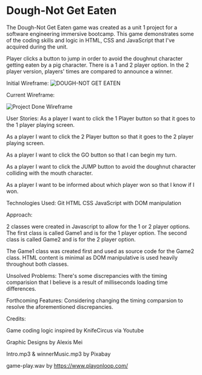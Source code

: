 # Dough-Not Get Eaten

The Dough-Not Get Eaten game was created as a unit 1 project for a software engineering immersive bootcamp. This game demonstrates some of the coding skills and logic in HTML, CSS and JavaScript that I've acquired during the unit.

Player clicks a button to jump in order to avoid the doughnut character getting eaten by a pig character. There is a 1 and 2 player option.  In the 2 player version, players' times are compared to announce a winner.

Initial Wireframe:
![DOUGH-NOT GET EATEN](https://user-images.githubusercontent.com/104706798/180518652-06b9c0ea-074a-42f5-90f7-f642be6d81f7.png)


Current Wireframe:

![Project Done Wireframe](https://user-images.githubusercontent.com/104706798/180586016-49d19086-e8f5-402c-b639-99b3d880b7dc.png)


User Stories:
As a player I want to click the 1 Player button so that it goes to the 1 player playing screen.

As a player I want to click the 2 Player button so that it goes to the 2 player playing screen.

As a player I want to click the GO button so that I can begin my turn.

As a player I want to click the JUMP button to avoid the doughnut character colliding with the mouth character.

As a player I want to be informed about which player won so that I know if I won.

Technologies Used:
Git
HTML
CSS
JavaScript with DOM manipulation

Approach:

2 classes were created in Javascript to allow for the 1 or 2 player options. The first class is called Game1 and is for the 1 player option. The second class is called Game2 and is for the 2 player option.

The Game1 class was created first and used as source code for the Game2 class. HTML content is minimal as DOM manipulative is used heavily throughout both classes.


Unsolved Problems:
There's some discrepancies with the timing comparision that I believe is a result of milliseconds loading time differences.

Forthcoming Features:
Considering changing the timing comparsion to resolve the aforementioned discrepancies.

Credits:

Game coding logic inspired by KnifeCircus via Youtube

Graphic Designs by Alexis Mei

Intro.mp3 & winnerMusic.mp3 by Pixabay

game-play.wav by https://www.playonloop.com/

